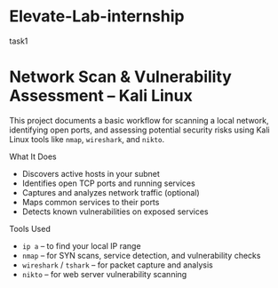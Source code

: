# Elevate-Lab-internship
task1 


# Network Scan & Vulnerability Assessment – Kali Linux
This project documents a basic workflow for scanning a local network, identifying open ports, and assessing potential security risks using Kali Linux tools like `nmap`, `wireshark`, and `nikto`.

What It Does
- Discovers active hosts in your subnet
- Identifies open TCP ports and running services
- Captures and analyzes network traffic (optional)
- Maps common services to their ports
- Detects known vulnerabilities on exposed services

 Tools Used
- `ip a` – to find your local IP range
- `nmap` – for SYN scans, service detection, and vulnerability checks
- `wireshark` / `tshark` – for packet capture and analysis
- `nikto` – for web server vulnerability scanning
